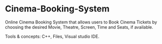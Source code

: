 # Cinema-Booking-System
Online Cinema Booking System that allows users to Book Cinema Tickets by choosing the desired Movie, Theatre, Screen, Time and Seats, if available.

Tools & concepts: C++, Files, Visual studio IDE.
